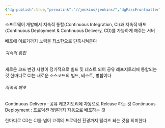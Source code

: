 ```yaml
---
{"dg-publish":true,"permalink":"//jenkins/jenkins/","dgPassFrontmatter":true}
---
```



소프트웨어 개발에서 지속적 통합(Continuous Integration, CI)과 지속적 배포(Continuous Deployment & Continuous Delivery, CD)를 가능하게 해주는 서버

배포에 이르기까지 노력을 최소한으로 단축시켜준다

###### 지속적 통합

새로운 코드 변경 사항이 정기적으로 빌드 및 테스트 되어 공유 레포지토리에 통합되는 것
한마디로 CI는 새로운 소스코드의 빌드, 테스트, 병합이다

###### 지속적 배포

Continuous Delivery : 공유 레포지토리에 자동으로 Release 하는 것
Continuous Deployment : 프로덕션 레벨까지 자동으로 배포하는 것

한마디로 CD는 CI를 넘어 고객의 프로덕션 환경까지 릴리즈 되는 것을 의미한다